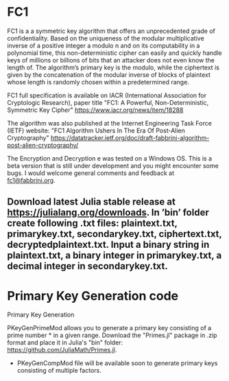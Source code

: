 # FC1

FC1 is a a symmetric key algorithm that offers an unprecedented grade of
confidentiality. Based on the uniqueness of the modular multiplicative inverse of
a positive integer a modulo n and on its computability in a polynomial time, this
non-deterministic cipher can easily and quickly handle keys of millions or
billions of bits that an attacker does not even know the length of. The
algorithm’s primary key is the modulo, while the ciphertext is given by the
concatenation of the modular inverse of blocks of plaintext whose length is
randomly chosen within a predetermined range.

FC1 full specification is available on IACR (International Association for
Cryptologic Research), paper title "FC1: A Powerful, Non-Deterministic, Symmetric
Key Cipher" https://www.iacr.org/news/item/18288 

The algorithm was also published at the Internet Engineering Task Force (IETF)
website: "FC1 Algorithm Ushers In The Era Of Post-Alien Cryptography"
https://datatracker.ietf.org/doc/draft-fabbrini-algorithm-post-alien-cryptography/

The Encryption and Decryption e was tested on a Windows OS. This is a beta version
that is still under development and you might encounter some bugs. I would welcome
general comments and feedback at fc1@fabbrini.org.

Download latest Julia stable release at https://julialang.org/downloads. In ’bin’
folder create following .txt files: plaintext.txt, primarykey.txt,
secondarykey.txt, ciphertext.txt, decryptedplaintext.txt. Input a binary string in
plaintext.txt, a binary integer in primarykey.txt, a decimal integer in
secondarykey.txt.
--------------------------

# Primary Key Generation code
Primary Key Generation

PKeyGenPrimeMod allows you to generate a primary key consisting of a prime number * 
in a given range. Download the "Primes.jl" package in .zip format and place it in 
Julia's "bin" folder: https://github.com/JuliaMath/Primes.jl.

* PKeyGenCompMod file will be available soon to generate primary keys consisting 
  of multiple factors.
